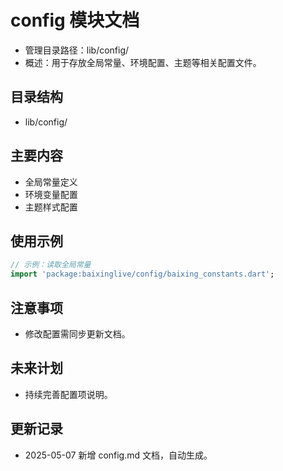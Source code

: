 # config 模块文档

- 管理目录路径：lib/config/
- 概述：用于存放全局常量、环境配置、主题等相关配置文件。

## 目录结构

- lib/config/

## 主要内容

- 全局常量定义
- 环境变量配置
- 主题样式配置

## 使用示例

```dart
// 示例：读取全局常量
import 'package:baixinglive/config/baixing_constants.dart';
```

## 注意事项
- 修改配置需同步更新文档。

## 未来计划
- 持续完善配置项说明。

## 更新记录
- 2025-05-07 新增 config.md 文档，自动生成。